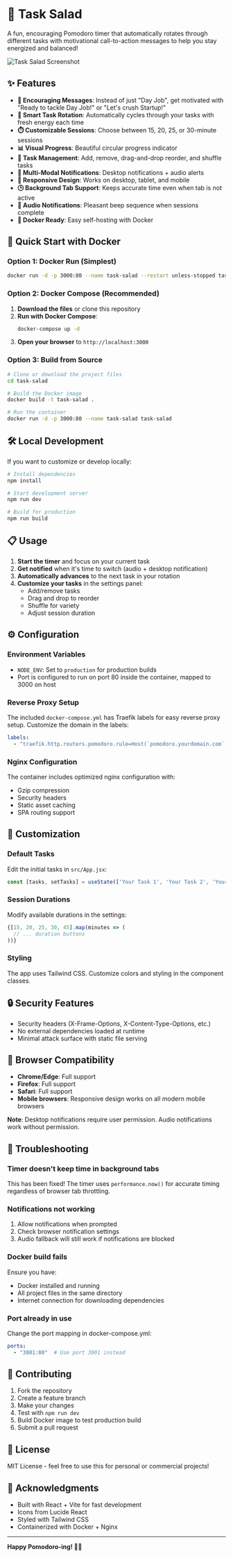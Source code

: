 # 🥗 Task Salad

A fun, encouraging Pomodoro timer that automatically rotates through different tasks with motivational call-to-action messages to help you stay energized and balanced!

![Task Salad Screenshot](https://via.placeholder.com/600x400?text=Task+Salad+Timer)

## ✨ Features

- **🎯 Encouraging Messages**: Instead of just "Day Job", get motivated with "Ready to tackle Day Job!" or "Let's crush Startup!"
- **🔄 Smart Task Rotation**: Automatically cycles through your tasks with fresh energy each time
- **⏱️ Customizable Sessions**: Choose between 15, 20, 25, or 30-minute sessions
- **📊 Visual Progress**: Beautiful circular progress indicator
- **🎯 Task Management**: Add, remove, drag-and-drop reorder, and shuffle tasks
- **🔔 Multi-Modal Notifications**: Desktop notifications + audio alerts
- **📱 Responsive Design**: Works on desktop, tablet, and mobile
- **🕒 Background Tab Support**: Keeps accurate time even when tab is not active
- **🎵 Audio Notifications**: Pleasant beep sequence when sessions complete
- **🐳 Docker Ready**: Easy self-hosting with Docker

## 🚀 Quick Start with Docker

### Option 1: Docker Run (Simplest)
```bash
docker run -d -p 3000:80 --name task-salad --restart unless-stopped task-salad:latest
```

### Option 2: Docker Compose (Recommended)
1. **Download the files** or clone this repository
2. **Run with Docker Compose**:
   ```bash
   docker-compose up -d
   ```
3. **Open your browser** to `http://localhost:3000`

### Option 3: Build from Source
```bash
# Clone or download the project files
cd task-salad

# Build the Docker image
docker build -t task-salad .

# Run the container
docker run -d -p 3000:80 --name task-salad task-salad
```

## 🛠️ Local Development

If you want to customize or develop locally:

```bash
# Install dependencies
npm install

# Start development server
npm run dev

# Build for production
npm run build
```

## 📋 Usage

1. **Start the timer** and focus on your current task
2. **Get notified** when it's time to switch (audio + desktop notification)
3. **Automatically advances** to the next task in your rotation
4. **Customize your tasks** in the settings panel:
   - Add/remove tasks
   - Drag and drop to reorder
   - Shuffle for variety
   - Adjust session duration

## ⚙️ Configuration

### Environment Variables
- `NODE_ENV`: Set to `production` for production builds
- Port is configured to run on port 80 inside the container, mapped to 3000 on host

### Reverse Proxy Setup
The included `docker-compose.yml` has Traefik labels for easy reverse proxy setup. Customize the domain in the labels:

```yaml
labels:
  - "traefik.http.routers.pomodoro.rule=Host(`pomodoro.yourdomain.com`)"
```

### Nginx Configuration
The container includes optimized nginx configuration with:
- Gzip compression
- Security headers
- Static asset caching
- SPA routing support

## 🔧 Customization

### Default Tasks
Edit the initial tasks in `src/App.jsx`:
```javascript
const [tasks, setTasks] = useState(['Your Task 1', 'Your Task 2', 'Your Task 3']);
```

### Session Durations
Modify available durations in the settings:
```javascript
{[15, 20, 25, 30, 45].map(minutes => (
  // ... duration buttons
))}
```

### Styling
The app uses Tailwind CSS. Customize colors and styling in the component classes.

## 🔒 Security Features

- Security headers (X-Frame-Options, X-Content-Type-Options, etc.)
- No external dependencies loaded at runtime
- Minimal attack surface with static file serving

## 📱 Browser Compatibility

- **Chrome/Edge**: Full support
- **Firefox**: Full support  
- **Safari**: Full support
- **Mobile browsers**: Responsive design works on all modern mobile browsers

**Note**: Desktop notifications require user permission. Audio notifications work without permission.

## 🐛 Troubleshooting

### Timer doesn't keep time in background tabs
This has been fixed! The timer uses `performance.now()` for accurate timing regardless of browser tab throttling.

### Notifications not working
1. Allow notifications when prompted
2. Check browser notification settings
3. Audio fallback will still work if notifications are blocked

### Docker build fails
Ensure you have:
- Docker installed and running
- All project files in the same directory
- Internet connection for downloading dependencies

### Port already in use
Change the port mapping in docker-compose.yml:
```yaml
ports:
  - "3001:80"  # Use port 3001 instead
```

## 🤝 Contributing

1. Fork the repository
2. Create a feature branch
3. Make your changes
4. Test with `npm run dev`
5. Build Docker image to test production build
6. Submit a pull request

## 📄 License

MIT License - feel free to use this for personal or commercial projects!

## 🙏 Acknowledgments

- Built with React + Vite for fast development
- Icons from Lucide React
- Styled with Tailwind CSS
- Containerized with Docker + Nginx

---

**Happy Pomodoro-ing! 🍅⏰**
